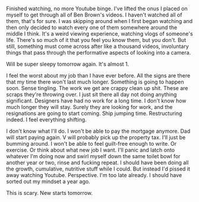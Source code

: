 Finished watching, no more Youtube binge. I've lifted the onus I placed on myself to get through all of Ben Brown's videos. I haven't watched all of them, that's for sure. I was skipping around when I first began watching and then only decided to watch every one of them somewhere around the middle I think. It's a weird viewing experience, watching vlogs of someone's life. There's so much of it that you feel you know them, but you don't. But still, something must come across after like a thousand videos, involuntary things that pass through the performative aspects of looking into a camera.

Will be super sleepy tomorrow again. It's almost 1.

I feel the worst about my job than I have ever before. All the signs are there that my time there won't last much longer. Something is going to happen soon. Sense tingling. The work we get are crappy clean up shit. These are scraps they're throwing over. I just sit there all day not doing anything significant. Designers have had no work for a long time. I don't know how much longer they will stay. Surely they are looking for work, and the resignations are going to start coming. Ship jumping time. Restructuring indeed. I feel everything shifting.

I don't know what I'll do. I won't be able to pay the mortgage anymore. Dad will start paying again. V will probably pick up the property tax. I'll just be bumming around. I won't be able to feel guilt-free enough to write. Or exercise. Or think about what new job I want. I'll panic and latch onto whatever I'm doing now and swirl myself down the same toilet bowl for another year or two, rinse and fucking repeat. I should have been doing all the growth, cumulative, nutritive stuff while I could. But instead I'd pissed it away watching Youtube. Perspective. I'm too late already. I should have sorted out my mindset a year ago.

This is scary. New starts tomorrow.
